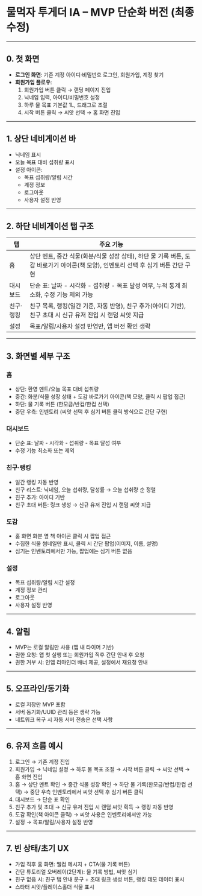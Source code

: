 # 물먹자 투게더 IA – MVP 단순화 버전 (최종 수정)

---

## 0. 첫 화면
- **로그인 화면**: 기존 계정 아이디·비밀번호 로그인, 회원가입, 계정 찾기
- **회원가입 플로우**:
  1. 회원가입 버튼 클릭 → 랜딩 페이지 진입
  2. 닉네임 입력, 아이디/비밀번호 설정
  3. 하루 물 목표 기본값 1L, 드래그로 조절
  4. 시작 버튼 클릭 → 씨앗 선택 → 홈 화면 진입

---

## 1. 상단 네비게이션 바
- 닉네임 표시
- 오늘 목표 대비 섭취량 표시
- 설정 아이콘:
  - 목표 섭취량/알림 시간
  - 계정 정보
  - 로그아웃
  - 사용자 설정 반영

---

## 2. 하단 네비게이션 탭 구조

| 탭          | 주요 기능 |
|------------|----------|
| 홈         | 상단 멘트, 중간 식물(화분/식물 성장 상태), 하단 물 기록 버튼, 도감 바로가기 아이콘(책 모양), 인벤토리 선택 후 심기 버튼 간단 구현 |
| 대시보드    | 단순 표: 날짜 - 시각화 - 섭취량 - 목표 달성 여부, 누적 통계 최소화, 수정 기능 제외 가능 |
| 친구·랭킹   | 친구 목록, 랭킹(일간 기준, 자동 반영), 친구 추가(아이디 기반), 친구 초대 시 신규 유저 진입 시 랜덤 씨앗 지급 |
| 설정       | 목표/알림/사용자 설정 반영만, 앱 버전 확인 생략 |

---

## 3. 화면별 세부 구조

### 홈
- 상단: 환영 멘트/오늘 목표 대비 섭취량
- 중간: 화분/식물 성장 상태 + 도감 바로가기 아이콘(책 모양, 클릭 시 팝업 접근)
- 하단: 물 기록 버튼 (한모금/반컵/한컵 선택)
- 중단 우측: 인벤토리 (씨앗 선택 후 심기 버튼 클릭 방식으로 간단 구현)

### 대시보드
- 단순 표: 날짜 - 시각화 - 섭취량 - 목표 달성 여부
- 수정 기능 최소화 또는 제외

### 친구·랭킹
- 일간 랭킹 자동 반영
- 친구 리스트: 닉네임, 오늘 섭취량, 달성률 → 오늘 섭취량 순 정렬
- 친구 추가: 아이디 기반
- 친구 초대 버튼: 링크 생성 → 신규 유저 진입 시 랜덤 씨앗 지급

### 도감
- 홈 화면 화분 옆 책 아이콘 클릭 시 팝업 접근
- 수집한 식물 썸네일만 표시, 클릭 시 간단 팝업(이미지, 이름, 설명)
- 심기는 인벤토리에서만 가능, 팝업에는 심기 버튼 없음

### 설정
- 목표 섭취량/알림 시간 설정
- 계정 정보 관리
- 로그아웃
- 사용자 설정 반영

---

## 4. 알림
- MVP는 로컬 알림만 사용 (앱 내 타이머 기반)
- 권한 요청: 앱 첫 실행 또는 회원가입 직후 간단 안내 후 요청
- 권한 거부 시: 인앱 리마인더 배너 제공, 설정에서 재요청 안내

---

## 5. 오프라인/동기화
- 로컬 저장만 MVP 포함
- 서버 동기화/UUID 관리 등은 생략 가능
- 네트워크 복구 시 자동 서버 전송은 선택 사항

---

## 6. 유저 흐름 예시
1. 로그인 → 기존 계정 진입
2. 회원가입 → 닉네임 설정 → 하루 물 목표 조절 → 시작 버튼 클릭 → 씨앗 선택 → 홈 화면 진입
3. 홈 → 상단 멘트 확인 → 중간 식물 성장 확인 → 하단 물 기록(한모금/반컵/한컵 선택) → 중단 우측 인벤토리에서 씨앗 선택 후 심기 버튼 클릭
4. 대시보드 → 단순 표 확인
5. 친구 추가 및 초대 → 신규 유저 진입 시 랜덤 씨앗 획득 → 랭킹 자동 반영
6. 도감 확인(책 아이콘 클릭) → 씨앗 사용은 인벤토리에서만 가능
7. 설정 → 목표/알림/사용자 설정 반영

---

## 7. 빈 상태/초기 UX
- 가입 직후 홈 화면: 웰컴 메시지 + CTA(물 기록 버튼)
- 간단 튜토리얼 오버레이(2단계): 물 기록 방법, 씨앗 심기
- 친구 없음 시: 친구 탭 안내 문구 + 초대 링크 생성 버튼, 랭킹 데모 데이터 표시
- 스타터 씨앗/플레이스홀더 식물 표시
